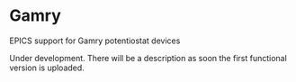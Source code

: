 # Gamry
EPICS support for Gamry potentiostat devices

Under development. There will be a description as soon the first functional version is uploaded. 
